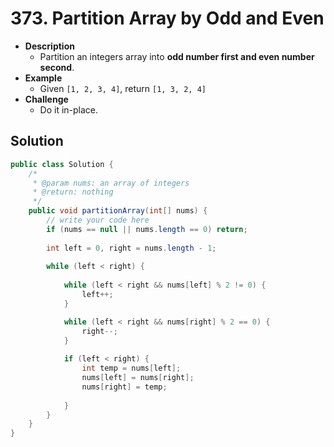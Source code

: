 # 373. Partition Array by Odd and Even

- **Description**
    - Partition an integers array into **odd number first and even number second**.
- **Example**
    - Given `[1, 2, 3, 4]`, return `[1, 3, 2, 4]`
- **Challenge**
    - Do it in-place.


## Solution


```java
public class Solution {
    /*
     * @param nums: an array of integers
     * @return: nothing
     */
    public void partitionArray(int[] nums) {
        // write your code here
        if (nums == null || nums.length == 0) return;
        
        int left = 0, right = nums.length - 1;
        
        while (left < right) {
            
            while (left < right && nums[left] % 2 != 0) {
                left++;
            }

            while (left < right && nums[right] % 2 == 0) {
                right--;
            }
            
            if (left < right) {
                int temp = nums[left];
                nums[left] = nums[right];
                nums[right] = temp;
                
            }
        }
    }
}
```